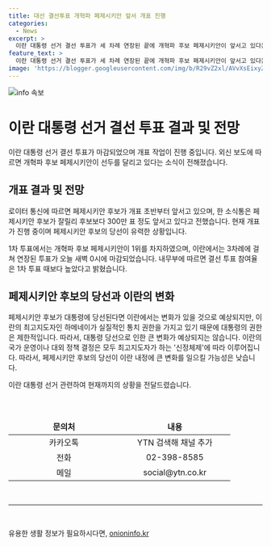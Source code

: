 ```yaml
---
title: 대선 결선투표 개혁파 페제시키안 앞서 개표 진행
categories:
  - News
excerpt: >
  이란 대통령 선거 결선 투표가 세 차례 연장된 끝에 개혁파 후보 페제시키안이 앞서고 있다는 속보가 나왔습니다. 1차 투표에서 예상을 깨고 1위를 차지한 페제시키안 후보가 지금까지의 보수파 후보들을 제치며 충격적인 모습을 보였습니다. 하지만 대통령이 갖는 실질적인 권한 한계와 최고지도자의 신정체제로 인해 변화가 제한될 것으로 예상됩니다. 대통령 선거 개표 결과와 함께 이란 정치의 미래에 대한 관심이 높아지고 있습니다.
feature_text: >
  이란 대통령 선거 결선 투표가 세 차례 연장된 끝에 개혁파 후보 페제시키안이 앞서고 있다는 속보가 나왔습니다. 1차 투표에서 예상을 깨고 1위를 차지한 페제시키안 후보가 지금까지의 보수파 후보들을 제치며 충격적인 모습을 보였습니다. 하지만 대통령이 갖는 실질적인 권한 한계와 최고지도자의 신정체제로 인해 변화가 제한될 것으로 예상됩니다. 대통령 선거 개표 결과와 함께 이란 정치의 미래에 대한 관심이 높아지고 있습니다.
image: 'https://blogger.googleusercontent.com/img/b/R29vZ2xl/AVvXsEixyZcFfHzMRdzZMjFBmAUKJYCLCGyLL1o632UiGVXcaFdKo_bkvkuCioo0uUKlGfBVcT3P84aROyZIXSBEx3Aw5nCQ3pTgDom1WDC4m8eifvWiAmWEEVb4x6G_l8C0QH225ldMjyaFvpxGEBGNO37VmDTDMHGhJPq73UglMfDca1-0aw/s1600/blogspot.png'
---
```


<p><img src="https://blogger.googleusercontent.com/img/b/R29vZ2xl/AVvXsEixyZcFfHzMRdzZMjFBmAUKJYCLCGyLL1o632UiGVXcaFdKo_bkvkuCioo0uUKlGfBVcT3P84aROyZIXSBEx3Aw5nCQ3pTgDom1WDC4m8eifvWiAmWEEVb4x6G_l8C0QH225ldMjyaFvpxGEBGNO37VmDTDMHGhJPq73UglMfDca1-0aw/s1600/blogspot.png" alt="info 속보" /></p>

<h1>이란 대통령 선거 결선 투표 결과 및 전망</h1>

<p data-ke-size="size16">이란 대통령 선거 결선 투표가 마감되었으며 개표 작업이 진행 중입니다. 외신 보도에 따르면 개혁파 후보 페제시키안이 선두를 달리고 있다는 소식이 전해졌습니다.</p>

<h2>개표 결과 및 전망</h2>

<p data-ke-size="size16">로이터 통신에 따르면 페제시키안 후보가 개표 초반부터 앞서고 있으며, 한 소식통은 페제시키안 후보가 잘릴리 후보보다 300만 표 정도 앞서고 있다고 전했습니다. 현재 개표가 진행 중이며 페제시키안 후보의 당선이 유력한 상황입니다.</p>

<p data-ke-size="size16">1차 투표에서는 개혁파 후보 페제시키안이 1위를 차지하였으며, 이란에서는 3차례에 걸쳐 연장된 투표가 오늘 새벽 0시에 마감되었습니다. 내무부에 따르면 결선 투표 참여율은 1차 투표 때보다 높았다고 밝혔습니다. </p>

<h2>페제시키안 후보의 당선과 이란의 변화</h2>

<p data-ke-size="size16">페제시키안 후보가 대통령에 당선된다면 이란에서는 변화가 있을 것으로 예상되지만, 이란의 최고지도자인 하메네이가 실질적인 통치 권한을 가지고 있기 때문에 대통령의 권한은 제한적입니다. 따라서, 대통령 당선으로 인한 큰 변화가 예상되지는 않습니다. 이란의 국가 운영이나 대외 정책 결정은 모두 최고지도자가 하는 '신정체제'에 따라 이루어집니다. 따라서, 페제시키안 후보의 당선이 이란 내정에 큰 변화를 일으킬 가능성은 낮습니다.</p>

<p data-ke-size="size16">이란 대통령 선거 관련하여 현재까지의 상황을 전달드렸습니다.</p>

<p data-ke-size="size16">&nbsp;</p>

<table>
  <caption></caption>
  <colgroup>
  <col style="width: 220px" />
  <col style="width: 220px" />
  </colgroup>
  <thead>
    <tr>
      <td style="text-align: center; height: 17px;"><b>문의처</b></td>
      <td style="text-align: center; height: 17px;">
        <b>내용</b>
      </td>
    </tr>
  </thead>
  <tbody>
    <tr>
      <td style="text-align: center; height: 17px;">카카오톡</td>
      <td style="text-align: center; height: 17px;">YTN 검색해 채널 추가</td>
    </tr>
    <tr>
      <td style="text-align: center; height: 17px;">전화</td>
      <td style="text-align: center; height: 17px;">02-398-8585</td>
    </tr>
    <tr>
      <td style="text-align: center; height: 17px;">메일</td>
      <td style="text-align: center; height: 17px;">social@ytn.co.kr</td>
    </tr>
  </tbody>
</table>

<p data-ke-size="size16">&nbsp;</p>

<hr>

<p data-ke-size="size16">&nbsp;</p>
유용한 생활 정보가 필요하시다면, <a href="https://onioninfo.kr" rel="dofollow">onioninfo.kr</a>


